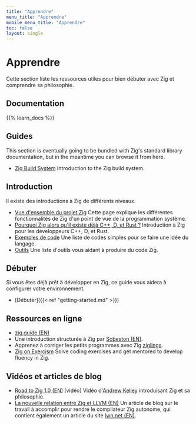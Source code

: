 ```yaml
---
title: "Apprendre"
menu_title: "Apprendre"
mobile_menu_title: "Apprendre"
toc: false
layout: single
---
```


# Apprendre
Cette section liste les ressources utiles pour bien débuter avec Zig et comprendre sa philosophie.

## Documentation
{{% learn_docs %}}

## Guides
This section is eventually going to be bundled with Zig's standard library documentation, but
in the meantime you can browse it from here.

- [Zig Build System](build-system/)
Introduction to the Zig build system.

## Introduction
Il existe des introductions à Zig de différents niveaux.

- [Vue d'ensemble du projet Zig](overview/)
Cette page explique les différentes fonctionnalités de Zig d'un point de vue de la programmation système.
- [Pourquoi Zig alors qu'il existe déjà C++, D, et Rust ?](why_zig_rust_d_cpp/)
Introduction à Zig pour les développeurs C++, D, et Rust.
- [Exemples de code](samples/)
Une liste de codes simples pour se faire une idée du langage.
- [Outils](tools/)
Une liste d'outils vous aidant à produire du code Zig.


## Débuter
Si vous êtes déjà prêt à développer en Zig, ce guide vous aidera à configurer votre environnement.

- [Débuter]({{< ref "getting-started.md" >}})

## Ressources en ligne
- [zig.guide (EN)](https://zig.guide)
- Une introduction structurée à Zig par [Sobeston (EN)](https://github.com/sobeston).  
- Apprenez à corriger les petits programmes avec Zig [ziglings](https://ziglings.org).
- [Zig on Exercism](https://exercism.org/tracks/zig)
Solve coding exercises and get mentored to develop fluency in Zig.

## Vidéos et articles de blog
- [Road to Zig 1.0 (EN)](https://www.youtube.com/watch?v=Gv2I7qTux7g) [vidéo]
Vidéo d'[Andrew Kelley](https://andrewkelley.me) introduisant Zig et sa philosophie.
- [La nouvelle relation entre Zig et LLVM (EN)](https://kristoff.it/blog/zig-new-relationship-llvm/)
Un article de blog sur le travail à accomplir pour rendre le compilateur Zig autonome, qui contient également un article du site [lwn.net (EN)](https://lwn.net/Articles/833400/).
